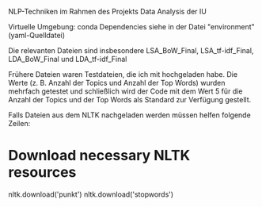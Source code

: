 NLP-Techniken im Rahmen des Projekts Data Analysis der IU

Virtuelle Umgebung: conda
Dependencies siehe in der Datei "environment" (yaml-Quelldatei)

Die relevanten Dateien sind insbesondere LSA_BoW_Final, LSA_tf-idf_Final, LDA_BoW_Final und LDA_tf-idf_Final

Frühere Dateien waren Testdateien, die ich mit hochgeladen habe.
Die Werte (z. B. Anzahl der Topics und Anzahl der Top Words) wurden mehrfach getestet und schließlich wird der Code mit dem Wert 5 für die Anzahl der Topics und der Top Words als Standard zur Verfügung gestellt.

Falls Dateien aus dem NLTK nachgeladen werden müssen helfen folgende Zeilen:
# Download necessary NLTK resources
nltk.download('punkt')
nltk.download('stopwords')
